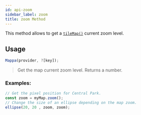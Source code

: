 ```yaml
---
id: api-zoom
sidebar_label: zoom
title: zoom Method
---
```


This method allows to get a [`tileMap()`](#tilemapoptions) current zoom level.

## Usage

```javascript
Mappa(provider, ?[key]);
```
> Get the map current zoom level. Returns a number.

### Examples:
```javascript
// Get the pixel position for Central Park.
const zoom = myMap.zoom();
// Change the size of an ellipse depending on the map zoom.
ellipse(20, 20 , zoom, zoom);
```
